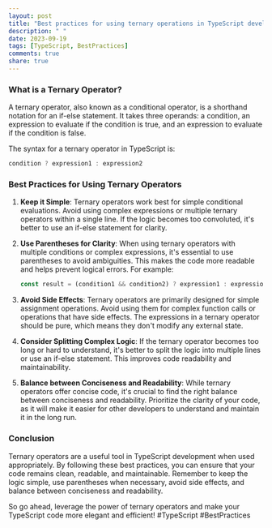 ```yaml
---
layout: post
title: "Best practices for using ternary operations in TypeScript development"
description: " "
date: 2023-09-19
tags: [TypeScript, BestPractices]
comments: true
share: true
---
```


### What is a Ternary Operator?
A ternary operator, also known as a conditional operator, is a shorthand notation for an if-else statement. It takes three operands: a condition, an expression to evaluate if the condition is true, and an expression to evaluate if the condition is false.

The syntax for a ternary operator in TypeScript is:

```typescript
condition ? expression1 : expression2
```

### Best Practices for Using Ternary Operators

1. **Keep it Simple**: Ternary operators work best for simple conditional evaluations. Avoid using complex expressions or multiple ternary operators within a single line. If the logic becomes too convoluted, it's better to use an if-else statement for clarity.

2. **Use Parentheses for Clarity**: When using ternary operators with multiple conditions or complex expressions, it's essential to use parentheses to avoid ambiguities. This makes the code more readable and helps prevent logical errors. For example:

   ```typescript
   const result = (condition1 && condition2) ? expression1 : expression2;
   ```

3. **Avoid Side Effects**: Ternary operators are primarily designed for simple assignment operations. Avoid using them for complex function calls or operations that have side effects. The expressions in a ternary operator should be pure, which means they don't modify any external state.

4. **Consider Splitting Complex Logic**: If the ternary operator becomes too long or hard to understand, it's better to split the logic into multiple lines or use an if-else statement. This improves code readability and maintainability.

5. **Balance between Conciseness and Readability**: While ternary operators offer concise code, it's crucial to find the right balance between conciseness and readability. Prioritize the clarity of your code, as it will make it easier for other developers to understand and maintain it in the long run.

### Conclusion

Ternary operators are a useful tool in TypeScript development when used appropriately. By following these best practices, you can ensure that your code remains clean, readable, and maintainable. Remember to keep the logic simple, use parentheses when necessary, avoid side effects, and balance between conciseness and readability.

So go ahead, leverage the power of ternary operators and make your TypeScript code more elegant and efficient! #TypeScript #BestPractices